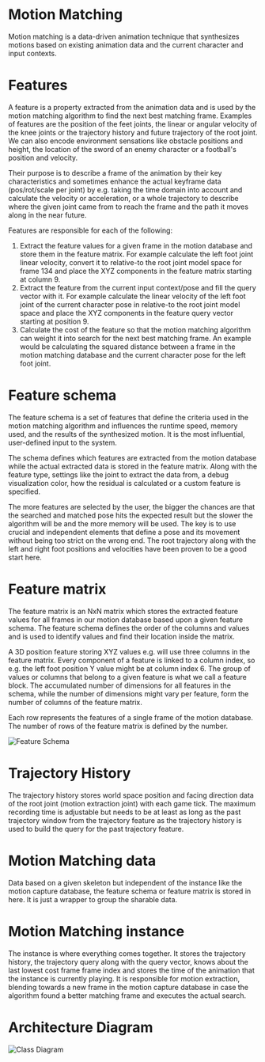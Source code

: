 # Motion Matching

Motion matching is a data-driven animation technique that synthesizes motions based on existing animation data and the current character and input contexts.

# Features

A feature is a property extracted from the animation data and is used by the motion matching algorithm to find the next best matching frame. Examples of features are the position of the feet joints, the linear or angular velocity of the knee joints or the trajectory history and future trajectory of the root joint. We can also encode environment sensations like obstacle positions and height, the location of the sword of an enemy character or a football's position and velocity.

Their purpose is to describe a frame of the animation by their key characteristics and sometimes enhance the actual keyframe data (pos/rot/scale per joint) by e.g. taking the time domain into account and calculate the velocity or acceleration, or a whole trajectory to describe where the given joint came from to reach the frame and the path it moves along in the near future.

Features are responsible for each of the following:

1. Extract the feature values for a given frame in the motion database and store them in the feature matrix. For example calculate the left foot joint linear velocity, convert it to relative-to the root joint model space for frame 134 and place the XYZ components in the feature matrix starting at column 9.
1. Extract the feature from the current input context/pose and fill the query vector with it. For example calculate the linear velocity of the left foot joint of the current character pose in relative-to the root joint model space and place the XYZ components in the feature query vector starting at position 9.
1. Calculate the cost of the feature so that the motion matching algorithm can weight it into search for the next best matching frame. An example would be calculating the squared distance between a frame in the motion matching database and the current character pose for the left foot joint.

# Feature schema

The feature schema is a set of features that define the criteria used in the motion matching algorithm and influences the runtime speed, memory used, and the results of the synthesized motion. It is the most influential, user-defined input to the system.

The schema defines which features are extracted from the motion database while the actual extracted data is stored in the feature matrix. Along with the feature type, settings like the joint to extract the data from, a debug visualization color, how the residual is calculated or a custom feature is specified.

The more features are selected by the user, the bigger the chances are that the searched and matched pose hits the expected result but the slower the algorithm will be and the more memory will be used. The key is to use crucial and independent elements that define a pose and its movement without being too strict on the wrong end. The root trajectory along with the left and right foot positions and velocities have been proven to be a good start here.

# Feature matrix

The feature matrix is an NxN matrix which stores the extracted feature values for all frames in our motion database based upon a given feature schema. The feature schema defines the order of the columns and values and is used to identify values and find their location inside the matrix.

A 3D position feature storing XYZ values e.g. will use three columns in the feature matrix. Every component of a feature is linked to a column index, so e.g. the left foot position Y value might be at column index 6. The group of values or columns that belong to a given feature is what we call a feature block. The accumulated number of dimensions for all features in the schema, while the number of dimensions might vary per feature, form the number of columns of the feature matrix.

Each row represents the features of a single frame of the motion database. The number of rows of the feature matrix is defined by the number.

![Feature Schema](Docs/Images/FeatureSchema.png)

# Trajectory History

The trajectory history stores world space position and facing direction data of the root joint (motion extraction joint) with each game tick. The maximum recording time is adjustable but needs to be at least as long as the past trajectory window from the trajectory feature as the trajectory history is used to build the query for the past trajectory feature.

# Motion Matching data

Data based on a given skeleton but independent of the instance like the motion capture database, the feature schema or feature matrix is stored in here. It is just a wrapper to group the sharable data.

# Motion Matching instance

The instance is where everything comes together. It stores the trajectory history, the trajectory query along with the query vector, knows about the last lowest cost frame frame index and stores the time of the animation that the instance is currently playing. It is responsible for motion extraction, blending towards a new frame in the motion capture database in case the algorithm found a better matching frame and executes the actual search.

# Architecture Diagram
![Class Diagram](Docs/Images/ArchitectureDiagram.png)